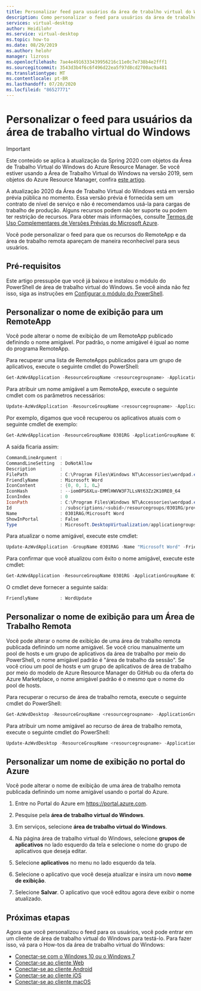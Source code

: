 ```yaml
---
title: Personalizar feed para usuários da área de trabalho virtual do Windows-Azure
description: Como personalizar o feed para usuários da área de trabalho virtual do Windows com cmdlets do PowerShell.
services: virtual-desktop
author: Heidilohr
ms.service: virtual-desktop
ms.topic: how-to
ms.date: 08/29/2019
ms.author: helohr
manager: lizross
ms.openlocfilehash: 7ae4e4916333439956216c11e0c7e738b4e2fff1
ms.sourcegitcommit: 3543d3b4f6c6f496d22ea5f97d8cd2700ac9a481
ms.translationtype: MT
ms.contentlocale: pt-BR
ms.lasthandoff: 07/20/2020
ms.locfileid: "86527771"
---
```

# <a name="customize-the-feed-for-windows-virtual-desktop-users"></a>Personalizar o feed para usuários da área de trabalho virtual do Windows

>[!IMPORTANT]
>Este conteúdo se aplica à atualização da Spring 2020 com objetos da Área de Trabalho Virtual do Windows do Azure Resource Manager. Se você estiver usando a Área de Trabalho Virtual do Windows na versão 2019, sem objetos do Azure Resource Manager, confira [este artigo](./virtual-desktop-fall-2019/customize-feed-virtual-desktop-users-2019.md).
>
> A atualização 2020 da Área de Trabalho Virtual do Windows está em versão prévia pública no momento. Essa versão prévia é fornecida sem um contrato de nível de serviço e não é recomendamos usá-la para cargas de trabalho de produção. Alguns recursos podem não ter suporte ou podem ter restrição de recursos.
> Para obter mais informações, consulte [Termos de Uso Complementares de Versões Prévias do Microsoft Azure](https://azure.microsoft.com/support/legal/preview-supplemental-terms/).

Você pode personalizar o feed para que os recursos do RemoteApp e da área de trabalho remota apareçam de maneira reconhecível para seus usuários.

## <a name="prerequisites"></a>Pré-requisitos

Este artigo pressupõe que você já baixou e instalou o módulo do PowerShell de área de trabalho virtual do Windows. Se você ainda não fez isso, siga as instruções em [Configurar o módulo do PowerShell](powershell-module.md).

## <a name="customize-the-display-name-for-a-remoteapp"></a>Personalizar o nome de exibição para um RemoteApp

Você pode alterar o nome de exibição de um RemoteApp publicado definindo o nome amigável. Por padrão, o nome amigável é igual ao nome do programa RemoteApp.

Para recuperar uma lista de RemoteApps publicados para um grupo de aplicativos, execute o seguinte cmdlet do PowerShell:

```powershell
Get-AzWvdApplication -ResourceGroupName <resourcegroupname> -ApplicationGroupName <appgroupname>
```

Para atribuir um nome amigável a um RemoteApp, execute o seguinte cmdlet com os parâmetros necessários:

```powershell
Update-AzWvdApplication -ResourceGroupName <resourcegroupname> -ApplicationGroupName <appgroupname> -Name <applicationname> -FriendlyName <newfriendlyname>
```

Por exemplo, digamos que você recuperou os aplicativos atuais com o seguinte cmdlet de exemplo:

```powershell
Get-AzWvdApplication -ResourceGroupName 0301RG -ApplicationGroupName 0301RAG | format-list
```

A saída ficaria assim:

```powershell
CommandLineArgument :
CommandLineSetting  : DoNotAllow
Description         :
FilePath            : C:\Program Files\Windows NT\Accessories\wordpad.exe
FriendlyName        : Microsoft Word
IconContent         : {0, 0, 1, 0…}
IconHash            : --iom0PS6XLu-EMMlHWVW3F7LLsNt63Zz2K10RE0_64
IconIndex           : 0
IconPath            : C:\Program Files\Windows NT\Accessories\wordpad.exe
Id                  : /subscriptions/<subid>/resourcegroups/0301RG/providers/Microsoft.DesktopVirtualization/applicationgroups/0301RAG/applications/Microsoft Word
Name                : 0301RAG/Microsoft Word
ShowInPortal        : False
Type                : Microsoft.DesktopVirtualization/applicationgroups/applications
```
Para atualizar o nome amigável, execute este cmdlet:

```powershell
Update-AzWvdApplication -GroupName 0301RAG -Name "Microsoft Word" -FriendlyName "WordUpdate" -ResourceGroupName 0301RG -IconIndex 0 -IconPath "C:\Program Files\Windows NT\Accessories\wordpad.exe" -ShowInPortal:$true -CommandLineSetting DoNotallow -FilePath "C:\Program Files\Windows NT\Accessories\wordpad.exe"
```

Para confirmar que você atualizou com êxito o nome amigável, execute este cmdlet:

```powershell
Get-AzWvdApplication -ResourceGroupName 0301RG -ApplicationGroupName 0301RAG | format-list FriendlyName
```

O cmdlet deve fornecer a seguinte saída:

```powershell
FriendlyName        : WordUpdate
```

## <a name="customize-the-display-name-for-a-remote-desktop"></a>Personalizar o nome de exibição para um Área de Trabalho Remota

Você pode alterar o nome de exibição de uma área de trabalho remota publicada definindo um nome amigável. Se você criou manualmente um pool de hosts e um grupo de aplicativos da área de trabalho por meio do PowerShell, o nome amigável padrão é "área de trabalho da sessão". Se você criou um pool de hosts e um grupo de aplicativos de área de trabalho por meio do modelo de Azure Resource Manager do GitHub ou da oferta do Azure Marketplace, o nome amigável padrão é o mesmo que o nome do pool de hosts.

Para recuperar o recurso de área de trabalho remota, execute o seguinte cmdlet do PowerShell:

```powershell
Get-AzWvdDesktop -ResourceGroupName <resourcegroupname> -ApplicationGroupName <appgroupname> -Name <applicationname>
```

Para atribuir um nome amigável ao recurso de área de trabalho remota, execute o seguinte cmdlet do PowerShell:

```powershell
Update-AzWvdDesktop -ResourceGroupName <resourcegroupname> -ApplicationGroupName <appgroupname> -Name <applicationname> -FriendlyName <newfriendlyname>
```

## <a name="customize-a-display-name-in-azure-portal"></a>Personalizar um nome de exibição no portal do Azure

Você pode alterar o nome de exibição de uma área de trabalho remota publicada definindo um nome amigável usando o portal do Azure.

1. Entre no Portal do Azure em <https://portal.azure.com>.

2. Pesquise pela **área de trabalho virtual do Windows**.

3. Em serviços, selecione **área de trabalho virtual do Windows**.

4. Na página área de trabalho virtual do Windows, selecione **grupos de aplicativos** no lado esquerdo da tela e selecione o nome do grupo de aplicativos que deseja editar.

5. Selecione **aplicativos** no menu no lado esquerdo da tela.

6. Selecione o aplicativo que você deseja atualizar e insira um novo **nome de exibição**.

7. Selecione **Salvar**. O aplicativo que você editou agora deve exibir o nome atualizado.

## <a name="next-steps"></a>Próximas etapas

Agora que você personalizou o feed para os usuários, você pode entrar em um cliente de área de trabalho virtual do Windows para testá-lo. Para fazer isso, vá para o How-tos da área de trabalho virtual do Windows:

 * [Conectar-se com o Windows 10 ou o Windows 7](connect-windows-7-10.md)
 * [Conectar-se ao cliente Web](connect-web.md)
 * [Conectar-se ao cliente Android](connect-android.md)
 * [Conectar-se ao cliente iOS](connect-ios.md)
 * [Conectar-se ao cliente macOS](connect-macos.md)
